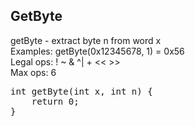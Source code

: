 <h2>GetByte</h2>

getByte - extract byte n from word x\
Examples: getByte(0x12345678, 1)  = 0x56\
Legal ops: ! ~ & ^| + << >>\
Max ops: 6

<pre>
int getByte(int x, int n) {
    return 0;
}
</pre>